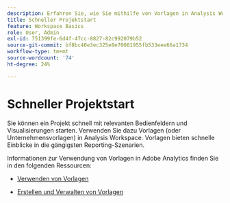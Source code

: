 ```yaml
---
description: Erfahren Sie, wie Sie mithilfe von Vorlagen in Analysis Workspace schnell ein Projekt starten können, das auf gängigen Berichtsszenarien basiert.
title: Schneller Projektstart
feature: Workspace Basics
role: User, Admin
exl-id: 751399fe-6d4f-47cc-8827-82c992079b52
source-git-commit: bf8bc40e3ec325e8e70081955fb533eee66a1734
workflow-type: tm+mt
source-wordcount: '74'
ht-degree: 24%

---
```


# Schneller Projektstart

Sie können ein Projekt schnell mit relevanten Bedienfeldern und Visualisierungen starten. Verwenden Sie dazu Vorlagen (oder Unternehmensvorlagen) in Analysis Workspace. Vorlagen bieten schnelle Einblicke in die gängigsten Reporting-Szenarien.

Informationen zur Verwendung von Vorlagen in Adobe Analytics finden Sie in den folgenden Ressourcen:

* [Verwenden von Vorlagen](/help/analyze/analysis-workspace/templates/use-templates.md)

* [Erstellen und Verwalten von Vorlagen](/help/analyze/analysis-workspace/templates/create-templates.md)

